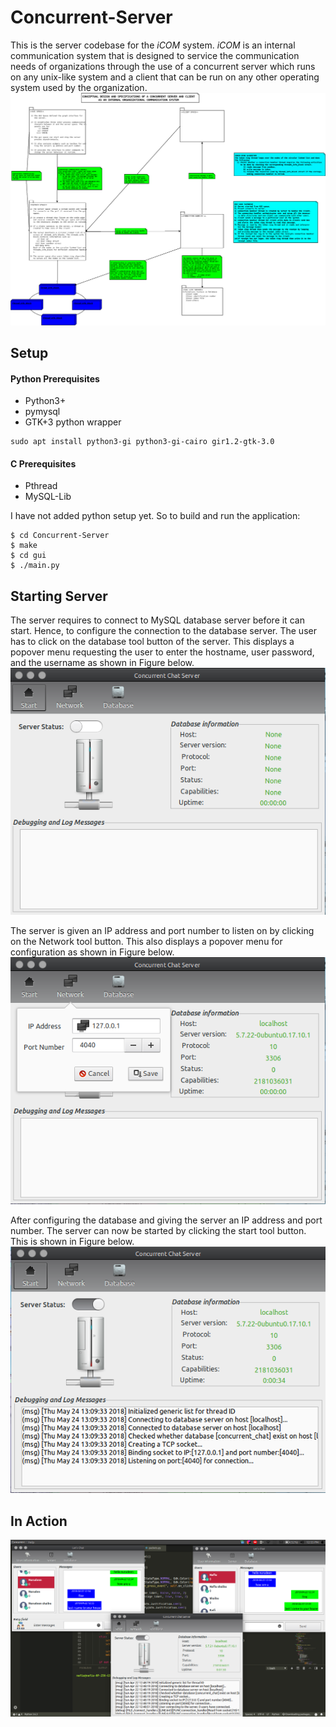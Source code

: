 # Concurrent-Server
This is the server codebase for the *iCOM* system. *iCOM* is an internal communication system 
that is designed to service the communication needs of organizations through the use of a 
concurrent server which runs on any unix-like system and a client that can be run on any 
other operating system used by the organization. 
![Conceptual design](img/Diagram1.png)

## Setup
#### Python Prerequisites
* Python3+
* pymysql
* GTK+3 python wrapper
```
sudo apt install python3-gi python3-gi-cairo gir1.2-gtk-3.0
```
#### C Prerequisites
* Pthread
* MySQL-Lib

I have not added python setup yet. So to build and run the application:
```
$ cd Concurrent-Server
$ make
$ cd gui
$ ./main.py
```

## Starting Server
The server requires to connect to MySQL database server before it can start. Hence, to configure the connection to the database server. The user has to click on the database tool button of the server. This displays a popover menu requesting the user to enter the hostname, user password, and the username as shown in Figure below.
![Initial Server View](img/intial.png)

The server is given an IP address and port number to listen on by clicking on the Network tool button. This also displays a popover menu for configuration as shown in Figure below.
![Config IP](img/confserver.png)

After configuring the database and giving the server an IP address and port number. The server can now be started by clicking the start tool button. This is shown in Figure below.
![Started Server](img/serverstart.png)

## In Action
![two users on the system](img/FINAL_VIEW.png)
